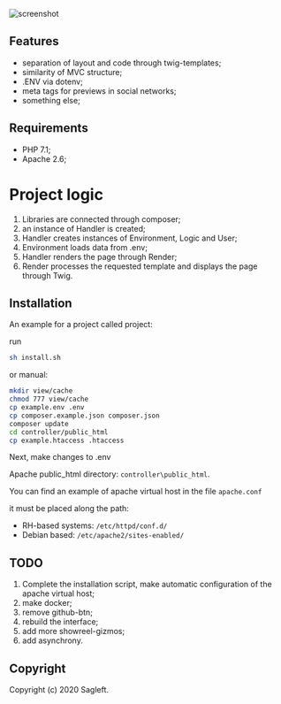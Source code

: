 
![screenshot](https://github.com/Sagleft/PHP-blank-MVC/raw/master/controller/public_html/img/screenshot.png)

## Features

* separation of layout and code through twig-templates;
* similarity of MVC structure;
* .ENV via dotenv;
* meta tags for previews in social networks;
* something else;

## Requirements
* PHP 7.1;
* Apache 2.6;

# Project logic

1. Libraries are connected through composer;
2. an instance of Handler is created;
3. Handler creates instances of Environment, Logic and User;
4. Environment loads data from .env;
5. Handler renders the page through Render;
6. Render processes the requested template and displays the page through Twig.

## Installation

An example for a project called project:

run

```bash
sh install.sh
```

or manual:

```bash
mkdir view/cache
chmod 777 view/cache
cp example.env .env
cp composer.example.json composer.json
composer update
cd controller/public_html
cp example.htaccess .htaccess
```

Next, make changes to .env

Apache public_html directory: ``` controller\public_html ```.

You can find an example of apache virtual host in the file ```apache.conf```

it must be placed along the path:

* RH-based systems: ```/etc/httpd/conf.d/```
* Debian based: ```/etc/apache2/sites-enabled/```

## TODO

1. Complete the installation script, make automatic configuration of the apache virtual host;
2. make docker;
3. remove github-btn;
4. rebuild the interface;
5. add more showreel-gizmos;
6. add asynchrony.

## Copyright

Copyright (c) 2020 Sagleft.
